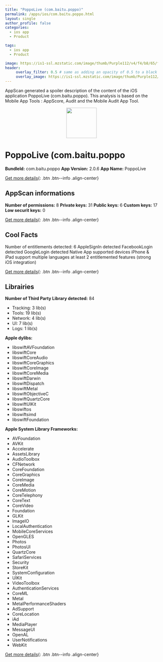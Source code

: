 ```yaml
---
title: "PoppoLive (com.baitu.poppo)"
permalink: /apps/ios/com.baitu.poppo.html
layout: single
author_profile: false
categories: 
  - ios app 
  - Product 

tags: 
  - ios app 
  - Product 

image: https://is1-ssl.mzstatic.com/image/thumb/Purple112/v4/f4/b8/65/f4b86592-314e-a2e2-54e3-a709f59c8c22/AppIcon-0-0-1x_U007emarketing-0-0-0-10-0-0-sRGB-0-0-0-GLES2_U002c0-512MB-85-220-0-0.png/512x512bb.jpg
header: 
     overlay_filter: 0.5 # same as adding an opacity of 0.5 to a black background
     overlay_image: https://is1-ssl.mzstatic.com/image/thumb/Purple112/v4/f4/b8/65/f4b86592-314e-a2e2-54e3-a709f59c8c22/AppIcon-0-0-1x_U007emarketing-0-0-0-10-0-0-sRGB-0-0-0-GLES2_U002c0-512MB-85-220-0-0.png/512x512bb.jpg
---
```

AppScan generated a spoiler description of the content of the iOS application PoppoLive (com.baitu.poppo). This analysis is based on the Mobile App Tools : AppScore, Audit and the Mobile Audit App Tool.

  
  
<div style="text-align: center;"><img src="https://is1-ssl.mzstatic.com/image/thumb/Purple112/v4/f4/b8/65/f4b86592-314e-a2e2-54e3-a709f59c8c22/AppIcon-0-0-1x_U007emarketing-0-0-0-10-0-0-sRGB-0-0-0-GLES2_U002c0-512MB-85-220-0-0.png/512x512bb.jpg" width="100" height="100"></div>  
  
# PoppoLive (com.baitu.poppo

**BundleId:** com.baitu.poppo
**App Version:** 2.0.6
**App Name:** PoppoLive


[Get more details](/pricing.html){: .btn .btn--info .align-center}  
  
## AppScan informations 

**Number of permissions:** 8
**Private keys:** 31
**Public keys:** 6
**Custom keys:** 17
**Low securit keys:** 0
  
[Get more details](/pricing.html){: .btn .btn--info .align-center}

## Cool Facts

Number of entitlements detected: 6
AppleSignIn detected
FacebookLogin detected
GoogleLogin detected
Native App
supported devices iPhone & iPad
support multiple languages
at least 2 entitlemented features (strong iOS integration)
  
[Get more details](/pricing.html){: .btn .btn--info .align-center}

## Librairies 
**Number of Third Party Library detected:** 84
- Tracking: 3 lib(s)
- Tools: 19 lib(s)
- Network: 4 lib(s)
- UI: 7 lib(s)
- Logs: 1 lib(s)

**Apple dylibs:**
- libswiftAVFoundation
- libswiftCore
- libswiftCoreAudio
- libswiftCoreGraphics
- libswiftCoreImage
- libswiftCoreMedia
- libswiftDarwin
- libswiftDispatch
- libswiftMetal
- libswiftObjectiveC
- libswiftQuartzCore
- libswiftUIKit
- libswiftos
- libswiftsimd
- libswiftFoundation


**Apple System Library Frameworks:**
- AVFoundation
- AVKit
- Accelerate
- AssetsLibrary
- AudioToolbox
- CFNetwork
- CoreFoundation
- CoreGraphics
- CoreImage
- CoreMedia
- CoreMotion
- CoreTelephony
- CoreText
- CoreVideo
- Foundation
- GLKit
- ImageIO
- LocalAuthentication
- MobileCoreServices
- OpenGLES
- Photos
- PhotosUI
- QuartzCore
- SafariServices
- Security
- StoreKit
- SystemConfiguration
- UIKit
- VideoToolbox
- AuthenticationServices
- CoreML
- Metal
- MetalPerformanceShaders
- AdSupport
- CoreLocation
- iAd
- MediaPlayer
- MessageUI
- OpenAL
- UserNotifications
- WebKit


  
[Get more details](/pricing.html){: .btn .btn--info .align-center}

